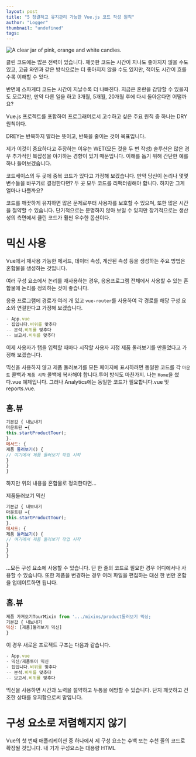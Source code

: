 ```yaml
---
layout: post
title: "5 청결하고 유지관리 가능한 Vue.js 코드 작성 원칙"
author: "Logger"
thumbnail: "undefined"
tags: 
---
```



![A clear jar of pink, orange and white candies.](https://miro.medium.com/max/4000/1*MYXTzQCM_XX8_cKVYkt_Xg.png)

클린 코드에는 많은 전력이 있습니다. 깨끗한 코드는 시간이 지나도 좋아지지 않을 수도 있고, 고급 와인과 같은 방식으로는 더 좋아지지 않을 수도 있지만, 적어도 시간이 흐를수록 이해할 수 있다.

반면에 스파게티 코드는 시간이 지날수록 더 나빠진다. 지금은 혼란을 감당할 수 있을지도 모르지만, 만약 다른 일을 하고 3개월, 5개월, 20개월 후에 다시 돌아온다면 어떨까요?

Vue.js 프로젝트를 포함하여 프로그래머로서 고수하고 싶은 주요 원칙 중 하나는 DRY 원칙이다.

DREY는 반복하지 말라는 뜻이고, 반복을 줄이는 것이 목표입니다.

제가 이것이 중요하다고 주장하는 이유는 WET(모든 것을 두 번 작성) 솔루션은 많은 경우 추가적인 복잡성을 야기하는 경향이 있기 때문입니다. 이해를 돕기 위해 간단한 예를 하나 들어보겠습니다.

코드베이스의 두 곳에 중복 코드가 있다고 가정해 보겠습니다. 만약 당신이 논리나 몇몇 변수들을 바꾸기로 결정한다면? 두 곳 모두 코드를 리팩터링해야 합니다. 하지만 그게 얼마나 나쁠까요?

코드를 깨끗하게 유지하면 많은 문제로부터 사용자를 보호할 수 있으며, 또한 많은 시간을 절약할 수 있습니다. 단기적으로는 분명하지 않아 보일 수 있지만 장기적으로는 생산성의 측면에서 클린 코드가 훨씬 우수한 옵션이다.

# 믹신 사용

Vue에서 재사용 가능한 메서드, 데이터 속성, 계산된 속성 등을 생성하는 주요 방법은 혼합물을 생성하는 것입니다.

여러 구성 요소에서 논리를 재사용하는 경우, 응용프로그램 전체에서 사용할 수 있는 혼합물에 논리를 정의하는 것이 좋습니다.

응용 프로그램에 경로가 여러 개 있고 `vue-router`를 사용하여 각 경로를 해당 구성 요소와 연결한다고 가정해 보겠습니다.

```js
- App.vue
- 집입니다.비위를 맞추다
-- 분석.비위를 맞추다
-- 보고서.비위를 맞추다
```

이제 사용자가 탭을 입력할 때마다 시작할 사용자 지정 제품 둘러보기를 만들었다고 가정해 보겠습니다.

믹신을 사용하지 않고 제품 둘러보기를 모든 페이지에 표시하려면 동일한 코드를 각 `마운트` 콜백과 `제품 시작` 콜백에 복사해야 합니다.투어 방식도 마찬가지. 나는 `Home`을 썼다.vue 예제입니다. 그러나 Analytics에는 동일한 코드가 필요합니다.vue 및 reports.vue.

## 홈.뷰

```js
기본값 { 내보내기
마운트된 ➡{
this.startProductTour(;
}.
메서드: {
제품 둘러보기() {
// 여기에서 제품 둘러보기 작업 시작
}
}
}
```

하지만 위의 내용을 혼합물로 정의한다면…

제품둘러보기 믹신

```js
기본값 { 내보내기
마운트된 ➡{
this.startProductTour(;
}.
메서드: {
제품 둘러보기() {
// 여기에서 제품 둘러보기 작업 시작
}
}
}
```

…모든 구성 요소에 사용할 수 있습니다. 단 한 줄의 코드로 필요한 경우 어디에서나 사용할 수 있습니다. 또한 제품을 변경하는 경우 여러 파일을 편집하는 대신 한 번만 혼합을 업데이트하면 됩니다.

## 홈.뷰

```js
제품 가져오기TourMixin from '.../mixins/product둘러보기 믹싱;
기본값 { 내보내기
믹신: [제품]둘러보기 믹신]
}
```

이 경우 새로운 프로젝트 구조는 다음과 같습니다.

```js
- App.vue
- 믹신/제품투어 믹신
- 집입니다.비위를 맞추다
-- 분석.비위를 맞추다
-- 보고서.비위를 맞추다
```

믹신을 사용하면 시간과 노력을 절약하고 두통을 예방할 수 있습니다. 단지 깨끗하고 건조한 상태를 유지함으로써 말입니다.

# 구성 요소로 저렴해지지 않기

Vue의 첫 번째 애플리케이션 중 하나에서 제 구성 요소는 수백 또는 수천 줄의 코드로 확장될 것입니다. 내 기가 구성요소는 대용량 HTML<template>을 비롯한 내부 모든 작업을 수행할 수 있으며, 이러한 방법에는 많은 JavaScript가 포함되어 있습니다. 문제는 다음과 같습니다.

요점은 분명합니다. 많은 작은 부품 대신 하나 또는 몇 개의 대형 부품을 만드는 것은 악몽이 될 수 있습니다.

그렇다면 더 적은 수의 대형 구성 요소 대신 많은 소형 구성 요소를 만들면 어떤 이점이 있을까요?

대규모 애플리케이션에서는 개발을 관리할 수 있도록 전체 앱을 구성 요소로 분할해야 합니다.

이 인용구는 구성 요소에 대한 Vue 공식 문서에서 가져온 것이며, 앱을 구성 요소로 분할하는 것의 중요성을 설명합니다.

참고: 좋아하는 프레임워크와 기술에 대한 전체 문서를 읽으면 정보의 보물창고가 드러날 수 있으므로 자주 읽어보시기 바랍니다.

# 소품 확인

Vue 애플리케이션을 유지 보수하는 데 있어 소품 검증은 중요한 부분입니다.

먼저, 구성 요소에서 소품을 정의하는 잘못된 방법을 살펴보겠습니다.

```js
기본값 { 내보내기
소품: ['마이 프롭'],
}
```

이러한 소품 정의 방식은 개발 중에만 허용되지만, 실제로 사용하기 전에 소품에 대한 전체 정의를 작성해야 합니다. 최소한 소품 유형을 정의해야 합니다.

```js
// 빠른 길
기본값 { 내보내기
소품: {}
마이 프롭: 스트링,
}
}
// 이 옵션을 선택해야 합니다.
기본값 { 내보내기
소품: {}
마이 프롭: {
다음을 입력합니다. 스트링
}
}
}
```

그러나 가장 좋은 방법은 소품을 완전히 정의하고 검증하는 것입니다.

```js
소품: {}
마이 프롭: {
다음을 입력합니다. 번호,
필수: 참,
검증자: (값) => {
반환 값 > 0;
}
}
}
```

소품을 검증함으로써 예상치 못한 값 전달과 관련된 문제를 방지하고 개발 중에 이러한 오류를 파악하는 데 도움이 됩니다.

잘 정의된 소품을 갖추면 언제든지 소품 정의와 검증을 통해 예상되는 가치를 파악할 수 있습니다. 구성 요소가 기대하는 바를 미니 문서화한 것이라고 생각하십시오. 때로는 올바른 이름을 의미론적으로 1톤의 주석보다 잘 정의된 입력을 갖는 것이 좋습니다.

다시 한 번 말하지만, 클린 코드는 엉성 코드를 능가하므로 오류를 방지하고 언제든지 소품의 목적을 기억할 수 있습니다.

# 서비스를 사용하여 API와 상호 작용

Vue는 API와 상호 작용할 수 있는 서비스를 생성하고 공통 애플리케이션 로직을 구축할 수 있는 Angular와 같은 서비스를 제공하지 않습니다.

내 경험으로 볼 때, 프레젠테이션 논리를 가능한 한 응용 논리로부터 분리하는 것이 도움이 된다.

제 아이디어를 더 잘 설명하기 위해 예를 하나 들어보겠습니다. 보고서 테이블, 보고서 차트, 보고서 통계의 세 가지 하위 구성 요소를 포함하는 보고서 구성 요소를 가지고 있다고 가정해 보겠습니다.

## 보고서.비위를 맞추다

```js
<!-- 이 예는 의도적으로 단순하게 유지됩니다. -->
【➡】
= report-dister: ➡="➡" /➡
= 보고서-차트:차트 데이터="차트 데이터" / >
= 보고서 표: ➡="➡" /➡
</어디서나>
<스크립트>
기본값 { 내보내기
데이터 분석 {
{}을(를) 반환하다
통계: null,
차트 데이터: null,
분류: null입니다.
}
}
}
</스크립트>
```

이것은 `보고서` 구성 요소의 기반입니다. 이제 API에서 데이터를 가져올 수 있는 방법이 필요하게 되었습니다.

```js
마운트된 ➡{
이 .getStats(;
}
```

그리고 나면 다음과 같은 것이 생깁니다.

```js
메서드: {
통계 가져오기() {
axios.gets/api/to-get/the-data')
.그렇다면 (응답 => {
this.contract = response.data.contract
});
}
}
```

물론 나쁘지는 않습니다. 그리고 소규모 애플리케이션에서는 실제로 문제가 없을 수도 있습니다. 그러나 애플리케이션 로직을 프레젠테이션 로직에서 분리하면 다음과 같은 여러 가지 이점이 있습니다.

그러면 어떻게 우리의 사례를 서비스로 바꿀 수 있을까요?

## ReportsService.js

```js
const Reports Service = {
통계: {
인덱스: 비동기(/* 매개 변수 */) = {
const response = wait axios.get api-link';
return response.data;
}
}
}
기본 보고서 서비스 내보내기;
```

## 보고서.비위를 맞추다

```js
'.../services/ReportsService'에서 ReportService 가져오기;
기본값 { 내보내기
메서드: {
비동기 getStats() {
this.differ = wait ReportsService.stats.index(/* params */);
}
}
}
```

간단한 로직을 사용하여 백엔드 API와 상호 작용하거나 애플리케이션 로직을 구현할 수 있는 서비스를 만들었습니다. 그러면 Vue 구성 요소는 API 또는 애플리케이션 로직에 대한 더 이상의 세부 정보 없이 서비스와 상호 작용하고 필요한 데이터를 가져와 구성 요소에 전달할 수 있습니다.

# 스타일 가이드 팔로우

Vue 스타일 가이드에 깊이 들어가는 것은 이 기사의 범위를 벗어난다. 일반적으로 사용 중인 프레임워크가 어떻게 설계되었는지, 그리고 프레임워크와 함께 작업하는 방법을 배우는 것이 중요합니다.

프레임워크의 작성자들은 스타일 지침을 만들 올바른 경험을 가지고 있지만, 커뮤니티가 동일한 지침을 따를 가능성이 높기 때문에 일관성을 위해서도 그것들을 따르는 것이 중요하다.

가장 중요한 스타일 가이드 규칙은 다음과 같습니다.

## 데이터 개체 대신 데이터() 함수 사용

이는 잘못된 작업 방식입니다.

```js
기본값 { 내보내기
데이터: {}
값: 1,
}
}
```

이것이 올바른 방법입니다.

```js
기본값 { 내보내기
데이터 분석 {
{}을(를) 반환하다
값: 1,
}
}
}
```

객체가 아닌 함수를 사용해야 하는 이유는 개체를 사용하면 동일한 구성 요소의 모든 인스턴스에 의해 `데이터` 속성을 변경할 수 있기 때문입니다.

## 항상 v-for 키

Vue가 목록을 보다 효율적으로 렌더링할 수 있도록 도와주므로 모든 v-for 루프에는 키가 전달되어 있어야 합니다.

```js
<마이 아이템>
v-for="항목의 항목"
:key="item.id"
:항목="항목" />
<!-- 또는 HTML 요소를 사용하는 경우 -->
<div>
v-for="항목의 항목"
:key="item.id"
>
{품목.값}
</div>
```

## v-for와 동일한 요소에 v-if를 사용하지 않음

그 문서는 왜 이것이 나쁜 생각인지에 대해 꽤 명확하다. 항목 배열이 변경되지 않은 경우에도 Vue는 전체 목록을 다시 렌더링해야 하므로 이 값을 따르지 않는 것은 성능에 부정적인 결과를 초래합니다.

당신이 대체 할 수 있는 것과 왜 더 나은지 설명할게요.

대신에…

```js
<div v-for="항목의 항목" v-if="항목입니다.보여야 한다()">
{품목.값}
</div>
```

…다음 작업을 수행해야 합니다.

```js
= v-for=" 항목이 표시되지 않음항목">
{품목.값}
</div>
```

그리고 이것을 `컴퓨팅` 속성에 추가하세요.

```js
표시 항목() {
이것을 돌려주다필터(항목 => {
반품을 하다표시(;)해야 합니다.
});
}
```

이렇게 하면 다음과 같은 이점이 있습니다.

스타일 가이드에 대한 자세한 내용은 Vue 문서의 공식 섹션을 참조하십시오. 경험이 풍부한 Vue 개발자인 경우에도 Vue를 읽고 배울 점이 많을 수 있습니다.

# 결론

깨끗하고 유지 가능한 코드를 쓰는 것은 여러분과 함께 일하는 사람들의 삶을 더 쉽게 만들 것입니다. 하지만 그것은 또한 여러분이 처리해야 할 스파게티 코드 메시지가 적기 때문에 여러분의 삶을 더 좋게 만들 것입니다.

코드 리뷰를 하는 입장이라면, 팀이 고품질 코드를 배포하고 장기적으로 높은 생산성을 유지할 수 있도록 하기 위해 위의 많은 사항을 고려해야 합니다.

여기까지 읽어주셔서 감사합니다!